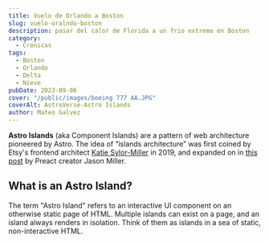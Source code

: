 ```yaml
---
title: Vuelo de Orlando a Boston
slug: vuelo-oralndo-boston
description: pasar del calor de Florida a un frio extremo en Boston
category:
  - Crónicas
tags:
  - Boston
  - Orlando
  - Delta
  - Nieve
pubDate: 2023-09-06
cover: "/public/images/boeing 777 AA.JPG"
coverAlt: AstroVerse-Astro Islands
author: Mateo Galvez
---
```


**Astro Islands** (aka Component Islands) are a pattern of web architecture pioneered by Astro. The idea of “islands architecture” was first coined by Etsy's frontend architect [Katie Sylor-Miller](https://twitter.com/ksylor) in 2019, and expanded on in [this post](https://jasonformat.com/islands-architecture/) by Preact creator Jason Miller.

## What is an Astro Island?

The term "Astro Island" refers to an interactive UI component on an otherwise static page of HTML. Multiple islands can exist on a page, and an island always renders in isolation. Think of them as islands in a sea of static, non-interactive HTML.
